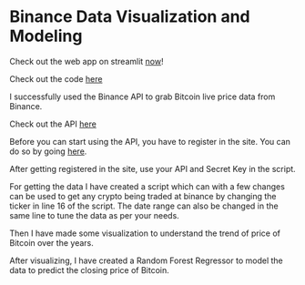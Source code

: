 # Binance Data Visualization and Modeling

Check out the web app on streamlit [now](https://share.streamlit.io/nagarajan-nethi/binance-btc-data/main/app.py)!

Check out the code [here](https://github.com/NagarajaN-Nethi/Binance-BTC-Data/blob/main/Binance_Data_Visualization_and_Modeling.ipynb)

I successfully used the Binance API to grab Bitcoin live price data from Binance.

Check out the API [here](https://www.binance.com/en/my/settings/api-management)

Before you can start using the API, you have to register in the site. You can do so by going [here](https://www.binance.com/en/register?ref=HOC2XML2).

After getting registered in the site, use your API and Secret Key in the script.

For getting the data I have created a script which can with a few changes can be used to get any crypto being traded at binance by changing the ticker in line 16 of the script.
The date range can also be changed in the same line to tune the data as per your needs.

Then I have made some visualization to understand the trend of price of Bitcoin over the years.

After visualizing, I have created a Random Forest Regressor to model the data to predict the closing price of Bitcoin.
